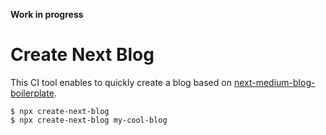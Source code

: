 **Work in progress**

# Create Next Blog

This CI tool enables to quickly create a blog based on [next-medium-blog-boilerplate](https://github.com/maxigimenez/next-medium-blog-boilerplate).

```
$ npx create-next-blog
$ npx create-next-blog my-cool-blog
```